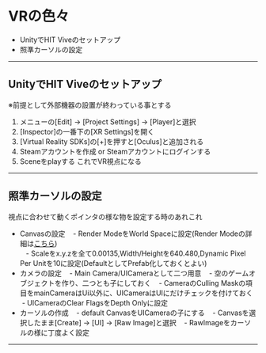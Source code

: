 # VRの色々
- UnityでHIT Viveのセットアップ
- 照準カーソルの設定

***
## UnityでHIT Viveのセットアップ
※前提として外部機器の設置が終わっている事とする
1. メニューの[Edit] → [Project Settings] → [Player]と選択
1. [Inspector]の一番下の[XR Settings]を開く
1. [Virtual Reality SDKs]の[+]を押すと[Oculus]と追加される
1. Steamアカウントを作成 or Steamアカウントにログインする  
1. Sceneをplayする
これでVR視点になる

***
## 照準カーソルの設定
視点に合わせて動くポインタの様な物を設定する時のあれこれ  
- Canvasの設定
    - Render ModeをWorld Spaceに設定(Render Modeの詳細は[こちら](http://tech.pjin.jp/blog/2017/03/02/unity_ugui_canvas_rendermode/ "TECH pjin 【Unity】uGUIのCanvasとRenderModeについて"))  
    - Scaleをx.y.zを全て0.00135,Width/Heightを640.480,Dynamic Pixel Per Unitを10に設定(DefaultとしてPrefab化しておくとよい)
- カメラの設定
    - Main Camera/UICameraとして二つ用意
    - 空のゲームオブジェクトを作り、二つとも子にしておく
    - CameraのCulling Maskの項目をmainCameraはUi以外に、UICameraはUIにだけチェックを付けておく
    - UICameraのClear FlagsをDepth Onlyに設定
- カーソルの作成
    - default CanvasをUICameraの子にする
    - Canvasを選択したまま[Create] → [UI] → [Raw Image]と選択
    - RawImageをカーソルの様に丁度よく設定
    
***
